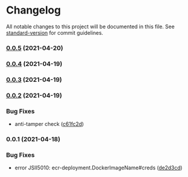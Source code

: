 # Changelog

All notable changes to this project will be documented in this file. See [standard-version](https://github.com/conventional-changelog/standard-version) for commit guidelines.

### [0.0.5](https://github.com/wchaws/cdk-ecr-deployment/compare/v0.0.3...v0.0.5) (2021-04-20)

### [0.0.4](https://github.com/wchaws/cdk-ecr-deployment/compare/v0.0.3...v0.0.4) (2021-04-19)

### [0.0.3](https://github.com/wchaws/cdk-ecr-deployment/compare/v0.0.2...v0.0.3) (2021-04-19)

### [0.0.2](https://github.com/wchaws/cdk-ecr-deployment/compare/v0.0.1...v0.0.2) (2021-04-19)


### Bug Fixes

* anti-tamper check ([c61fc2d](https://github.com/wchaws/cdk-ecr-deployment/commit/c61fc2d767abad20e5db56e118002e84a9e9942b))

### 0.0.1 (2021-04-18)


### Bug Fixes

* error JSII5010: ecr-deployment.DockerImageName#creds ([de2d3cd](https://github.com/wchaws/cdk-ecr-deployment/commit/de2d3cd9151de38a1f046ca97b7cb5025947a0bc))
